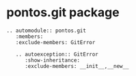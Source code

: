 # pontos.git package

```{eval-rst}
.. automodule:: pontos.git
   :members:
   :exclude-members: GitError

   .. autoexception:: GitError
      :show-inheritance:
      :exclude-members: __init__,__new__
```
